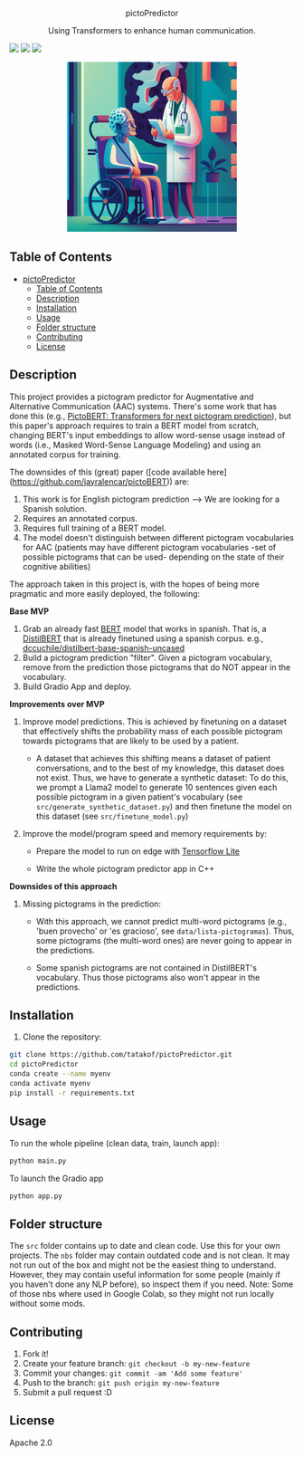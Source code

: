<p align="center"; font-size=2em; font-weight="bold">pictoPredictor</p>
<p align="center"> Using Transformers to enhance human communication. </p>

![](https://img.shields.io/badge/huggingface-transformers-blue)
![](https://img.shields.io/badge/python-3.10-blue)
![](https://img.shields.io/badge/Made%20with-Love-red)



<!-- ![](./images/readme_image.png) -->
<p align="center">
<img src="./images/readme_image.png" alt="readme_image" style="width:300px;height:300px;" />
</p>






## Table of Contents

- [pictoPredictor](#pictopredictor)
  - [Table of Contents](#table-of-contents)
  - [Description](#description)
  - [Installation](#installation)
  - [Usage](#usage)
  - [Folder structure](#folder-structure)
  - [Contributing](#contributing)
  - [License](#license)

## Description
This project provides a pictogram predictor for Augmentative and Alternative Communication (AAC) systems.
There's some work that has done this (e.g., [PictoBERT: Transformers for next pictogram prediction](https://www.sciencedirect.com/science/article/abs/pii/S095741742200611X)), but this paper's approach requires to train a BERT model from scratch, changing BERT's input embeddings to allow word-sense usage instead of words (i.e., Masked Word-Sense Language Modeling) and using an annotated corpus for training. 

The downsides of this (great) paper ([code available here] (https://github.com/jayralencar/pictoBERT)) are: 

1. This work is for English pictogram prediction --> We are looking for a Spanish solution.  
2. Requires an annotated corpus. 
3. Requires full training of a BERT model. 
4. The model doesn't distinguish between different pictogram vocabularies for AAC (patients may have different pictogram vocabularies -set of possible pictograms that can be used- depending on the state of their cognitive abilities)

The approach taken in this project is, with the hopes of being more pragmatic and more easily deployed, the following:

**Base MVP**

1. Grab an already fast [BERT](https://arxiv.org/abs/1810.04805) model that works in spanish. That is, a [DistilBERT](https://arxiv.org/abs/1910.01108) that is already finetuned using a spanish corpus. e.g., [dccuchile/distilbert-base-spanish-uncased](https://huggingface.co/dccuchile/distilbert-base-spanish-uncased) 
2. Build a pictogram prediction "filter". Given a pictogram vocabulary, remove from the prediction those pictograms that do NOT appear in the vocabulary.
3. Build Gradio App and deploy. 

**Improvements over MVP**

1. Improve model predictions. This is achieved by finetuning on a dataset that effectively shifts the probability mass of each possible pictogram towards pictograms that are likely to be used by a patient. 

    - A dataset that achieves this shifting means a dataset of patient conversations, and to the best of my knowledge, this dataset does not exist. 
    Thus, we have to generate a synthetic dataset: To do this, we prompt a Llama2 model to generate 10 sentences given each possible pictogram in a given patient's vocabulary (see `src/generate_synthetic_dataset.py`) and then finetune the model on this dataset (see `src/finetune_model.py`)

1. Improve the model/program speed and memory requirements by:
    - Prepare the model to run on edge with [Tensorflow Lite](https://www.tensorflow.org/lite)

    - Write the whole pictogram predictor app in C++




**Downsides of this approach**

1. Missing pictograms in the prediction: 
    - With this approach, we cannot predict multi-word pictograms (e.g., 'buen provecho' or 'es gracioso', see `data/lista-pictogramas`). Thus, some pictograms (the  multi-word ones) are never going to appear in the predictions. 

    - Some spanish pictograms are not contained in DistilBERT's vocabulary. Thus those pictograms also won't appear in the predictions.




## Installation
1. Clone the repository: 
```bash
git clone https://github.com/tatakof/pictoPredictor.git
cd pictoPredictor
conda create --name myenv
conda activate myenv
pip install -r requirements.txt
```

## Usage
To run the whole pipeline (clean data, train, launch app):
```bash
python main.py
```

To launch the Gradio app
```bash
python app.py
```

## Folder structure
The `src` folder contains up to date and clean code. Use this for your own projects. 
The `nbs` folder may contain outdated code and is not clean. It may not run out of the box and might not be the easiest thing to understand. However, they may contain useful information for some people (mainly if you haven't done any NLP before), so inspect them if you need. Note: Some of those nbs where used in Google Colab, so they might not run locally without some mods. 

## Contributing
1. Fork it!
2. Create your feature branch: `git checkout -b my-new-feature`
3. Commit your changes: `git commit -am 'Add some feature'`
4. Push to the branch: `git push origin my-new-feature`
5. Submit a pull request :D

## License
Apache 2.0


